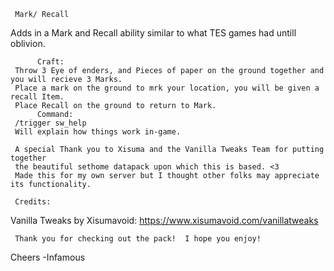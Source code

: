      Mark/ Recall
Adds in a Mark and Recall ability similar to what TES games had untill oblivion.

          Craft:
     Throw 3 Eye of enders, and Pieces of paper on the ground together and you will recieve 3 Marks.
     Place a mark on the ground to mrk your location, you will be given a recall Item.
     Place Recall on the ground to return to Mark.
          Command:
     /trigger sw_help
     Will explain how things work in-game.
     
     A special Thank you to Xisuma and the Vanilla Tweaks Team for putting together 
     the beautiful sethome datapack upon which this is based. <3
     Made this for my own server but I thought other folks may appreciate its functionality.
     
     Credits:
Vanilla Tweaks by Xisumavoid: https://www.xisumavoid.com/vanillatweaks

     Thank you for checking out the pack!  I hope you enjoy!
     
Cheers
-Infamous
